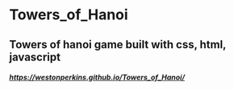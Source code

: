 # Towers_of_Hanoi
## Towers of hanoi game built with css, html, javascript 

##### https://westonperkins.github.io/Towers_of_Hanoi/
